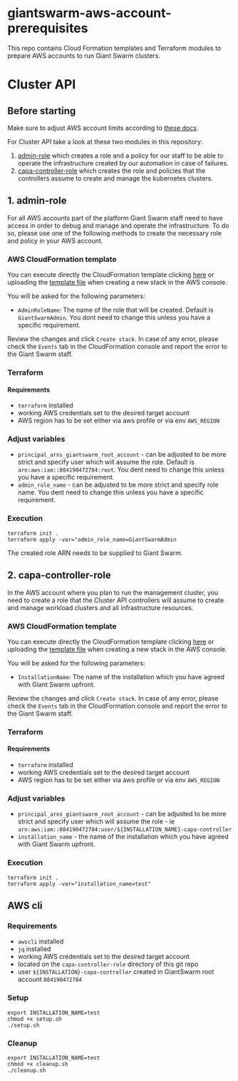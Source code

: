 # giantswarm-aws-account-prerequisites

This repo contains Cloud Formation templates and Terraform modules to prepare AWS accounts to run Giant Swarm clusters.

# Cluster API

## Before starting

Make sure to adjust AWS account limits according to [these docs](https://docs.giantswarm.io/getting-started/cloud-provider-accounts/cluster-api/aws/#limits).

For Cluster API take a look at these two modules in this repository:

1. [admin-role](./admin-role) which creates a role and a policy for our staff to be able to operate the infrastructure created by our automation in case of failures.
2. [capa-controller-role](./capa-controller-role) which creates the role and policies that the controllers assume to create and manage the kubernetes clusters.

## 1. admin-role

For all AWS accounts part of the platform  Giant Swarm staff need to have access in order to debug and
manage and operate the infrastructure. To do so, please use one of the following methods to create the necessary role and policy in your AWS account.

### AWS CloudFormation template

You can execute directly the CloudFormation template clicking [here](https://console.aws.amazon.com/cloudformation/home#/stacks/create/review?templateURL=https://my-s3-bucket.s3.amazonaws.com/giantswarm-template.yaml&stackName=GiantSwarmAdminRoleBootstrap) or uploading the [template file](./admin-role/cloud-formation-template.yaml) when creating a new stack in the AWS console.

You will be asked for the following parameters:

- `AdminRoleName`: The name of the role that will be created. Default is `GiantSwarmAdmin`. You dont need to change this unless you have a specific requirement.

Review the changes and click `Create stack`. In case of any error, please check the `Events` tab in the CloudFormation console and report the error to the Giant Swarm staff.

### Terraform

#### Requirements

- `terraform` installed
- working AWS credentials set to the desired target account
- AWS region has to be set  either via aws profile or via env `AWS_REGION`

### Adjust variables

- `principal_arns_giantswarm_root_account` - can be adjusted to be more strict and specify user which will assume the role. Default is `arn:aws:iam::084190472784:root`. You dent need to change this unless you have a specific requirement.
- `admin_role_name` - can be adjusted to be more strict and specify role name. You dent need to change this unless you have a specific requirement.

### Execution

```
terraform init .
terraform apply -var="admin_role_name=GiantSwarmAdmin
```

The created role ARN needs to be supplied to Giant Swarm.

## 2. capa-controller-role

In the AWS account where you plan to run the management cluster, you need to create a role that the Cluster API controllers will assume to create and manage workload clusters and all infrastructure resources.

### AWS CloudFormation template

You can execute directly the CloudFormation template clicking [here](https://console.aws.amazon.com/cloudformation/home#/stacks/create/review?templateURL=https://my-s3-bucket.s3.amazonaws.com/giantswarm-template.yaml&stackName=GiantSwarmControllerRoleBootstrap) or uploading the [template file](./capa-controller-role/cloud-formation-template.yaml) when creating a new stack in the AWS console.

You will be asked for the following parameters:

- `InstallationName`: The name of the installation which you have agreed with Giant Swarm upfront.

Review the changes and click `Create stack`. In case of any error, please check the `Events` tab in the CloudFormation console and report the error to the Giant Swarm staff.

### Terraform

#### Requirements

- `terraform` installed
- working AWS credentials set to the desired target account
- AWS region has to be set  either via aws profile or via env `AWS_REGION`

### Adjust variables

- `principal_arns_giantswarm_root_account` - can be adjusted to be more strict and specify user which will assume the role - ie `arn:aws:iam::084190472784:user/${INSTALLATION_NAME}-capa-controller`
- `installation_name` - the name of the installation which you have agreed with Giant Swarm upfront.

### Execution

```
terraform init .
terraform apply -var="installation_name=test"
```

## AWS cli

### Requirements

- `awscli` installed
- `jq` installed
- working AWS credentials set to the desired target account
- located on the `capa-controller-role` directory of this git repo
- user `${INSTALLATION}-capa-controller` created in GiantSwarm root account `084190472784`

### Setup

```
export INSTALLATION_NAME=test
chmod +x setup.sh
./setup.sh
```

### Cleanup

```
export INSTALLATION_NAME=test
chmod +x cleanup.sh
./cleanup.sh
```